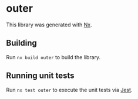 # outer

This library was generated with [Nx](https://nx.dev).

## Building

Run `nx build outer` to build the library.

## Running unit tests

Run `nx test outer` to execute the unit tests via [Jest](https://jestjs.io).
